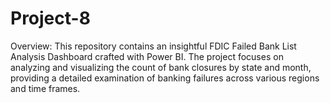 # Project-8
Overview: This repository contains an insightful FDIC Failed Bank List Analysis Dashboard crafted with Power BI. The project focuses on analyzing and visualizing the count of bank closures by state and month, providing a detailed examination of banking failures across various regions and time frames.
